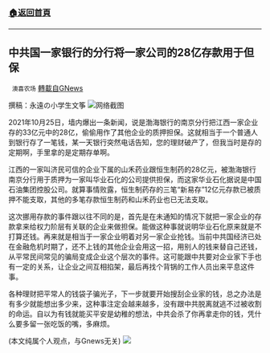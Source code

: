 ###  [:house:返回首頁](https://github.com/ourhimalayas/txt)
---


## 中共国一家银行的分行将一家公司的28亿存款用于但保
` 澳喜农场` [轉載自GNews](https://gnews.org/zh-hans/1618756/)

撰稿：永遠の小学生文筝
![](https://assets.gnews.org/wp-content/uploads/2021/10/Picture1-12.jpg)网络截图






2021年10月25日，墙内爆出一条新闻，说是渤海银行的南京分行把江西一家企业存的33亿元中的28亿，偷偷用作了其他企业的质押担保。这就相当于一个普通人到银行存了一笔钱，某一天银行突然电话告知，您的理财破产了，但我当时是存的定期啊，手里拿的是定期存单啊。

江西的一家叫济民可信的企业下属的山禾药业跟恒生制药的28亿元，被渤海银行南京分行用于质押为一家叫华业石化的公司提供担保，而这家华业石化据说是中国石油集团控股公司。就算事情败露，恒生制药存的三笔“新易存”12亿元存款已被质押不能支取，其他的多笔存款恒生制药和山禾药业也已无法支取。

这次挪用存款的事件跟以往不同的是，首先是在未通知的情况下就把一家企业的存款拿来给权力阶层有关联的企业来做担保。能做这种事就说明华业石化原来就是不打算还钱。再来就是相当于一家企业明着对另一家企业抢钱。当前中共国经济已处在金融危机时期了，还不上钱的其他企业会用这一招，用别人的钱来替自己还钱，从平常民间常见的骗局变成企业这个层次的事件。这可能跟中共要对企业家下手也有一定的关系，让企业之间互相掐架，最后再找个背锅的工作人员出来平息这件事。

各种理财把平常人的钱袋子骗光子，下一步就要开始搜刮企业家的钱，总之办法是有多少就能想出多少来，这种事注定会越来越多，没有跟中共脱离就逃不过被收割的命运。自以为有钱就能买平安是幼稚的想法，中共会杀了你再拿走你的钱，凭什么要多留一张吃饭的嘴，多麻烦。

(本文纯属个人观点，与Gnews无关)
![](https://assets.gnews.org/wp-content/uploads/2021/10/澳喜图标2-1.jpg)
